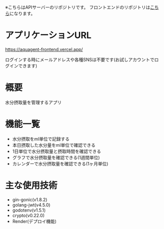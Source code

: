※こちらはAPIサーバーのリポジトリです。
フロントエンドのリポジトリは[こちら](https://github.com/mikaijun/aquagent-frontend)になります。

# アプリケーションURL
https://aquagent-frontend.vercel.app/

ログインする時にメールアドレスや各種SNSは不要です(お試しアカウントでログインできます)

# 概要
水分摂取量を管理するアプリ

# 機能一覧
- 水分摂取をml単位で記録する
- 本日摂取した水分量をml単位で確認できる
- 1日単位で水分摂取量と摂取時間を確認できる
- グラフで水分摂取量を確認できる(1週間単位)
- カレンダーで水分摂取量を確認できる(1ヶ月単位)

# 主な使用技術
- gin-gonic(v1.8.2)
- golang-jwt(v4.5.0)
- godotenv(v1.5.1)
- crypto(v0.22.0)
- Render(デプロイ機能)
